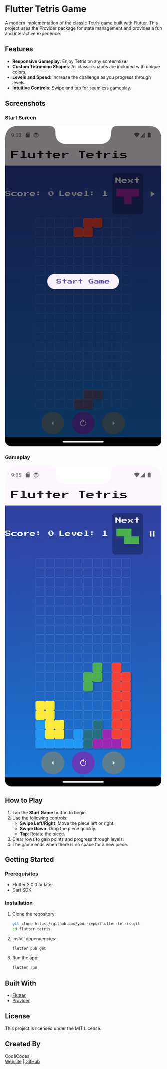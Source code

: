 
# Flutter Tetris Game

A modern implementation of the classic Tetris game built with Flutter. This project uses the Provider package for state management and provides a fun and interactive experience.

## Features

- **Responsive Gameplay**: Enjoy Tetris on any screen size.
- **Custom Tetromino Shapes**: All classic shapes are included with unique colors.
- **Levels and Speed**: Increase the challenge as you progress through levels.
- **Intuitive Controls**: Swipe and tap for seamless gameplay.

## Screenshots

### Start Screen
<img src="./screenshot1.png" alt="Start Screen" width="500">

### Gameplay
<img src="./screenshot2.png" alt="Gameplay" width="500">

## How to Play

1. Tap the **Start Game** button to begin.
2. Use the following controls:
   - **Swipe Left/Right**: Move the piece left or right.
   - **Swipe Down**: Drop the piece quickly.
   - **Tap**: Rotate the piece.
3. Clear rows to gain points and progress through levels.
4. The game ends when there is no space for a new piece.

## Getting Started

### Prerequisites

- Flutter 3.0.0 or later
- Dart SDK

### Installation

1. Clone the repository:
   ```bash
   git clone https://github.com/your-repo/flutter-tetris.git
   cd flutter-tetris
   ```

2. Install dependencies:
   ```bash
   flutter pub get
   ```

3. Run the app:
   ```bash
   flutter run
   ```

## Built With

- [Flutter](https://flutter.dev/)
- [Provider](https://pub.dev/packages/provider)

## License

This project is licensed under the MIT License.

## Created By

CodēCodes  
[Website](https://www.cod-e-codes.com) | [GitHub](https://github.com/Cod-e-Codes)
